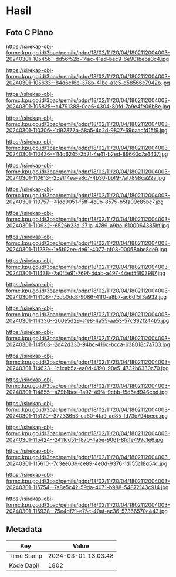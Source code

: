 # Hasil

## Foto C Plano

https://sirekap-obj-formc.kpu.go.id/3bac/pemilu/pdpr/18/02/11/20/04/1802112004003-20240301-105456--dd56f52b-14ac-41ed-bec9-6e901beba3c4.jpg

https://sirekap-obj-formc.kpu.go.id/3bac/pemilu/pdpr/18/02/11/20/04/1802112004003-20240301-105633--84d6c16e-378b-41be-a1e5-d58566e7942b.jpg

https://sirekap-obj-formc.kpu.go.id/3bac/pemilu/pdpr/18/02/11/20/04/1802112004003-20240301-105825--c4791388-0ee6-4304-80fd-7a9e4fe06b8e.jpg

https://sirekap-obj-formc.kpu.go.id/3bac/pemilu/pdpr/18/02/11/20/04/1802112004003-20240301-110306--1d92877b-58a5-4d2d-9827-69daacfd15f9.jpg

https://sirekap-obj-formc.kpu.go.id/3bac/pemilu/pdpr/18/02/11/20/04/1802112004003-20240301-110436--114d6245-252f-4e41-b2ed-89660c7a4437.jpg

https://sirekap-obj-formc.kpu.go.id/3bac/pemilu/pdpr/18/02/11/20/04/1802112004003-20240301-110613--25e114ea-a8c7-4b30-bbf9-7a17898ca22a.jpg

https://sirekap-obj-formc.kpu.go.id/3bac/pemilu/pdpr/18/02/11/20/04/1802112004003-20240301-110757--41dd9051-f5ff-4c0b-8575-b5fa09c85bc7.jpg

https://sirekap-obj-formc.kpu.go.id/3bac/pemilu/pdpr/18/02/11/20/04/1802112004003-20240301-110932--6526b23a-271a-4789-a9be-6100064385bf.jpg

https://sirekap-obj-formc.kpu.go.id/3bac/pemilu/pdpr/18/02/11/20/04/1802112004003-20240301-111239--1e5f92ee-de61-4077-bf03-00068bbe8ce9.jpg

https://sirekap-obj-formc.kpu.go.id/3bac/pemilu/pdpr/18/02/11/20/04/1802112004003-20240301-111438--7a0f4e91-769f-4dab-a497-44ed5f803987.jpg

https://sirekap-obj-formc.kpu.go.id/3bac/pemilu/pdpr/18/02/11/20/04/1802112004003-20240301-114108--75db0dc8-9086-41f0-a8b7-ac6df5f3a932.jpg

https://sirekap-obj-formc.kpu.go.id/3bac/pemilu/pdpr/18/02/11/20/04/1802112004003-20240301-114330--200e5d29-afe8-4a55-aa53-57c392f244b5.jpg

https://sirekap-obj-formc.kpu.go.id/3bac/pemilu/pdpr/18/02/11/20/04/1802112004003-20240301-114503--2d42d330-94bc-416c-bcca-638018c7a703.jpg

https://sirekap-obj-formc.kpu.go.id/3bac/pemilu/pdpr/18/02/11/20/04/1802112004003-20240301-114623--1c1cab5a-ea0d-4190-90e5-4732b6330c70.jpg

https://sirekap-obj-formc.kpu.go.id/3bac/pemilu/pdpr/18/02/11/20/04/1802112004003-20240301-114855--a29b1bee-1a92-49f4-9cbb-f5d6ad946cbd.jpg

https://sirekap-obj-formc.kpu.go.id/3bac/pemilu/pdpr/18/02/11/20/04/1802112004003-20240301-115120--37233653-ca60-4fa9-ad85-fd73c794becc.jpg

https://sirekap-obj-formc.kpu.go.id/3bac/pemilu/pdpr/18/02/11/20/04/1802112004003-20240301-115424--2411cd51-1870-4a5e-9061-8fdfe499c1e6.jpg

https://sirekap-obj-formc.kpu.go.id/3bac/pemilu/pdpr/18/02/11/20/04/1802112004003-20240301-115610--7c3ee639-ce89-4e0d-9376-1d155c18d54c.jpg

https://sirekap-obj-formc.kpu.go.id/3bac/pemilu/pdpr/18/02/11/20/04/1802112004003-20240301-115754--7a8e5c42-59da-4071-b988-54872143c914.jpg

https://sirekap-obj-formc.kpu.go.id/3bac/pemilu/pdpr/18/02/11/20/04/1802112004003-20240301-115938--75e4df21-e75c-40af-ac36-57366570c443.jpg


## Metadata

| Key        | Value               |
| ---------- | ------------------- |
| Time Stamp | 2024-03-01 13:03:48 |
| Kode Dapil | 1802                |



